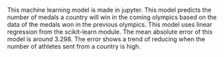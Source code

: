This machine learning model is made in jupyter. This model predicts the number of medals a country will win in the coming olympics based on the data of the medals won in the previous olympics. This model uses linear regression from the scikit-learn module. The mean absolute error of this model is around 3.298. The error shows a trend of reducing when the number of athletes sent from a country is high.
